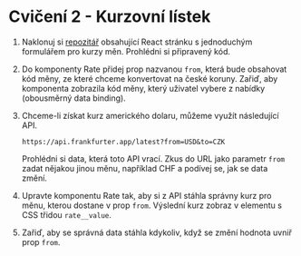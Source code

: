 # Cvičení 2 - Kurzovní lístek

1. Naklonuj si [repozitář](https://github.com/Czechitas-podklady-WEB/currencies) obsahující React stránku s jednoduchým formulářem pro kurzy měn. Prohlédni si připravený kód.

2. Do komponenty Rate přidej prop nazvanou `from`, která bude obsahovat kód měny, ze které chceme konvertovat na české koruny. Zařiď, aby komponenta zobrazila kód měny, který uživatel vybere z nabídky (obousměrný data binding).

3. Chceme-li získat kurz amerického dolaru, můžeme využít následující API.
	```
	https://api.frankfurter.app/latest?from=USD&to=CZK
	```

	Prohlédni si data, která toto API vrací. Zkus do URL jako parametr `from` zadat nějakou jinou měnu, například CHF a podívej se, jak se data změní.

4. Upravte komponentu Rate tak, aby si z API stáhla správny kurz pro měnu, kterou dostane v prop `from`. Výslední kurz zobraz v elementu s CSS třidou `rate__value`.

5. Zařiď, aby se správná data stáhla kdykoliv, když se změní hodnota uvniř prop `from`.
